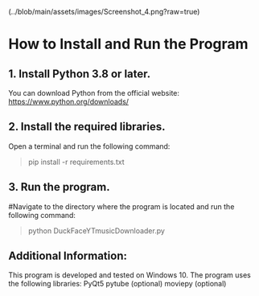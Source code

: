 (../blob/main/assets/images/Screenshot_4.png?raw=true)
# How to Install and Run the Program

## 1. Install Python 3.8 or later.

You can download Python from the official website: https://www.python.org/downloads/

## 2. Install the required libraries.

Open a terminal and run the following command:

>pip install -r requirements.txt

## 3. Run the program.

#Navigate to the directory where the program is located and run the following command:

>python DuckFaceYTmusicDownloader.py

## Additional Information:

This program is developed and tested on Windows 10.
The program uses the following libraries:
PyQt5
pytube (optional)
moviepy (optional)
